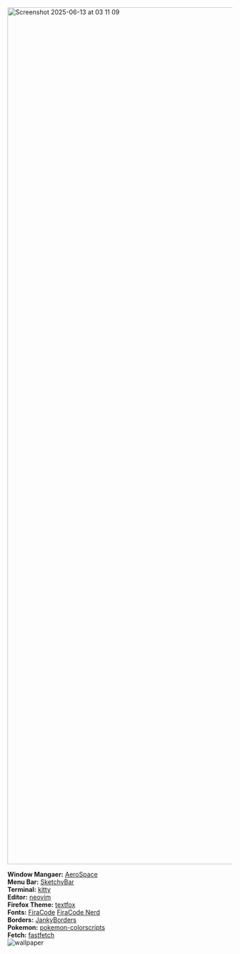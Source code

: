 <img width="1920" alt="Screenshot 2025-06-13 at 03 11 09" src="https://github.com/user-attachments/assets/6ba9426e-7e1f-49e0-a161-cd8baafa9354" />
  
**Window Mangaer:** [AeroSpace](https://github.com/nikitabobko/AeroSpace) \
**Menu Bar:** [SketchyBar](https://github.com/FelixKratz/SketchyBar) \
**Terminal:** [kitty](https://github.com/kovidgoyal/kitty) \
**Editor:** [neovim](https://github.com/neovim/neovim) \
**Firefox Theme:** [textfox](https://github.com/adriankarlen/textfox) \
**Fonts:** [FiraCode](https://github.com/tonsky/FiraCode) [FiraCode Nerd](https://github.com/ryanoasis/nerd-fonts/tree/master/patched-fonts/FiraCode) \
**Borders:** [JankyBorders](https://github.com/FelixKratz/JankyBorders) \
**Pokemon:** [pokemon-colorscripts](https://gitlab.com/phoneybadger/pokemon-colorscripts) \
**Fetch:** [fastfetch](https://github.com/fastfetch-cli/fastfetch) \
![wallpaper](https://github.com/user-attachments/assets/bb41505f-e662-4d6c-870a-c2d52b7e2bc6)
